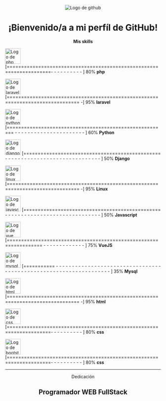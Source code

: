 <p align="center">
<img src="https://user-images.githubusercontent.com/76910604/103486155-6ce3a680-4dda-11eb-8143-7696a3218b3e.png" alt="Logo de github"/>
</p>
<h1 align="center">¡Bienvenido/a a mi perfíl de GitHub!</h1>
<p align="center"><b>Mis skills</b></p>
<p>
<img height="50" src="https://user-images.githubusercontent.com/76910604/103486509-32c7d400-4ddd-11eb-8389-598a9d20a142.png" alt="Logo de php"/>
[=====================================================================- - - - - - - - - - ] 80% <b>php</b>
</p>
<p>
  <img height="50" src="https://user-images.githubusercontent.com/76910604/103486390-46bf0600-4ddc-11eb-87d3-4f6f9f25721d.png" alt="Logo de laravel"/>
  [=============================================================================== -] 95% <b>laravel</b>
</p>
<p>
  <img height="50" src="https://user-images.githubusercontent.com/76910604/103486555-63a80900-4ddd-11eb-8f4a-1a57e7a7d7ee.png" alt="Logo de python"/>
  [======================================================== - - - - - - - - - - - - - - - - - - - - - - ] 60% <b>Python</b>
</p>
<p>
  <img height="50" src="https://user-images.githubusercontent.com/76910604/103486592-b5e92a00-4ddd-11eb-8389-e94a38a3e569.png" alt="Logo de django"/>
  [================================================ - - - - - - - - - - - - - - - - - - - - - - - - - - - - - - ] 50% <b>Django</b>
</p>
<p>
  <img height="50" src="https://user-images.githubusercontent.com/76910604/103486691-58091200-4dde-11eb-9bd7-312a6c308a53.png" alt="Logo de linux"/>
  [=============================================================================== -] 95% <b>Linux</b>
</p>
<p>
  <img height="50" src="https://user-images.githubusercontent.com/76910604/103486727-ac13f680-4dde-11eb-9b0b-edce146567b1.png" alt="Logo de javascript"/>
  [================================================ - - - - - - - - - - - - - - - - - - - - - - - - - - - - - - ] 50% <b>Javascript</b>
</p>
<p>
  <img height="50" src="https://user-images.githubusercontent.com/76910604/103487016-e088b200-4de0-11eb-84f6-dce1d4878049.png" alt="Logo de vue"/>
  [================================================================== - - - - - - - - - - - - - ] 75% <b>VueJS</b>
</p>
<p>
  <img height="50" src="https://user-images.githubusercontent.com/76910604/103487093-89371180-4de1-11eb-9ea1-4480d88d9d14.png" alt="Logo de mysql"/>
  [=========== - - - - - - - - - - - - - - - - - - - - - - - - - - - - - - - - - - - - - - - - - - - - - - - - - - - - - - - - - - - - - - - - - - ] 35% <b>Mysql</b>
</p>
<p>
  <img height="50" src="https://user-images.githubusercontent.com/76910604/103487173-390c7f00-4de2-11eb-9cc9-1aa5241a4da3.png" alt="Logo de html"/>
  [=============================================================================== -] 95% <b>html</b>
</p>
<p>
  <img height="50" src="https://user-images.githubusercontent.com/76910604/103487193-5f321f00-4de2-11eb-879f-81f937187003.png" alt="Logo de css"/>
  [=====================================================================- - - - - - - - - - ] 80% <b>css</b>
</p>
<p>
  <img height="50" src="https://user-images.githubusercontent.com/76910604/103487220-8c7ecd00-4de2-11eb-9e88-baef39fca295.png" alt="Logo de bootstrap"/>
  [=====================================================================- - - - - - - - - - ] 80% <b>css</b>
</p>
<hr>
<p align="center">Dedicación</p>
<h2 align="center">Programador WEB FullStack</h2>
